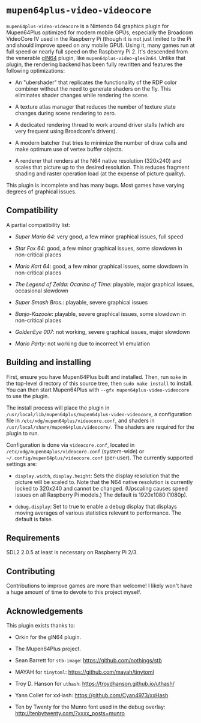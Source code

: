 # `mupen64plus-video-videocore`

`mupen64plus-video-videocore` is a Nintendo 64 graphics plugin for Mupen64Plus optimized for modern
mobile GPUs, especially the Broadcom VideoCore IV used in the Raspberry Pi (though it is not just
limited to the Pi and should improve speed on any mobile GPU). Using it, many games run at full
speed or nearly full speed on the Raspberry Pi 2. It's descended from the venerable
[glN64](http://gln64.emulation64.com) plugin, like `mupen64plus-video-gles2n64`. Unlike that
plugin, the rendering backend has been fully rewritten and features the following optimizations:

* An "ubershader" that replicates the functionality of the RDP color combiner without the need to
  generate shaders on the fly. This eliminates shader changes while rendering the scene.

* A texture atlas manager that reduces the number of texture state changes during scene rendering
  to zero.

* A dedicated rendering thread to work around driver stalls (which are very frequent using
  Broadcom's drivers).

* A modern batcher that tries to minimize the number of draw calls and make optimum use of vertex
  buffer objects.

* A renderer that renders at the N64 native resolution (320x240) and scales that picture up to the
  desired resolution. This reduces fragment shading and raster operation load (at the expense of
  picture quality).

This plugin is incomplete and has many bugs. Most games have varying degrees of graphical issues.

## Compatibility

A partial compatibility list:

* *Super Mario 64*: very good, a few minor graphical issues, full speed

* *Star Fox 64*: good, a few minor graphical issues, some slowdown in non-critical places

* *Mario Kart 64*: good, a few minor graphical issues, some slowdown in non-critical places

* *The Legend of Zelda: Ocarina of Time*: playable, major graphical issues, occasional slowdown

* *Super Smash Bros.*: playable, severe graphical issues

* *Banjo-Kazooie*: playable, severe graphical issues, some slowdown in non-critical places

* *GoldenEye 007*: not working, severe graphical issues, major slowdown

* *Mario Party*: not working due to incorrect VI emulation 

## Building and installing

First, ensure you have Mupen64Plus built and installed. Then, run `make` in the top-level
directory of this source tree, then `sudo make install` to install. You can then start Mupen64Plus
with `--gfx mupen64plus-video-videocore` to use the plugin.

The install process will place the plugin in
`/usr/local/lib/mupen64plus/mupen64plus-video-videocore`, a configuration file in
`/etc/xdg/mupen64plus/videocore.conf`, and shaders in `/usr/local/share/mupen64plus/videocore/`.
The shaders are required for the plugin to run.

Configuration is done via `videocore.conf`, located in `/etc/xdg/mupen64plus/videocore.conf`
(system-wide) or `~/.config/mupen64plus/videocore.conf` (per-user). The currently supported
settings are:

* `display.width`, `display.height`: Sets the display resolution that the picture will be scaled
  to. Note that the N64 native resolution is currently locked to 320x240 and cannot be changed.
  (Upscaling causes speed issues on all Raspberry Pi models.) The default is 1920x1080 (1080p).

* `debug.display`: Set to true to enable a debug display that displays moving averages of various
  statistics relevant to performance. The default is false.

## Requirements

SDL2 2.0.5 at least is necessary on Raspberry Pi 2/3.

## Contributing

Contributions to improve games are more than welcome! I likely won't have a huge amount of time to
devote to this project myself.

## Acknowledgements

This plugin exists thanks to:

* Orkin for the glN64 plugin.

* The Mupen64Plus project.

* Sean Barrett for `stb-image`: https://github.com/nothings/stb

* MAYAH for `tinytoml`: https://github.com/mayah/tinytoml 

* Troy D. Hanson for `uthash`: https://troydhanson.github.io/uthash/ 

* Yann Collet for xxHash: https://github.com/Cyan4973/xxHash 

* Ten by Twenty for the Munro font used in the debug overlay:
  http://tenbytwenty.com/?xxxx_posts=munro 

